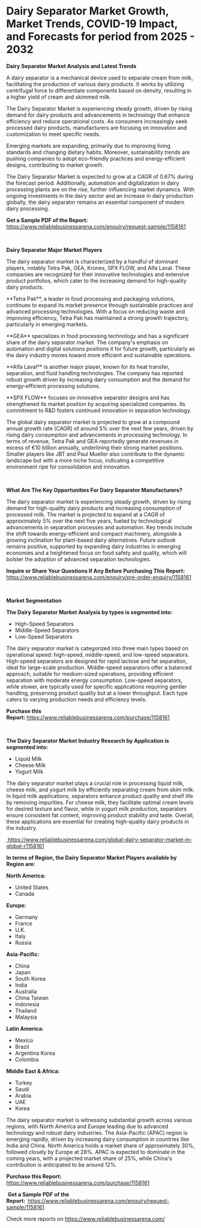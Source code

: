 <p><h1>Dairy Separator Market Growth, Market Trends, COVID-19 Impact, and Forecasts for period from 2025 - 2032</h1></p><p><strong>Dairy Separator Market Analysis and Latest Trends</strong></p>
<p><p>A dairy separator is a mechanical device used to separate cream from milk, facilitating the production of various dairy products. It works by utilizing centrifugal force to differentiate components based on density, resulting in a higher yield of cream and skimmed milk.</p><p>The Dairy Separator Market is experiencing steady growth, driven by rising demand for dairy products and advancements in technology that enhance efficiency and reduce operational costs. As consumers increasingly seek processed dairy products, manufacturers are focusing on innovation and customization to meet specific needs.</p><p>Emerging markets are expanding, primarily due to improving living standards and changing dietary habits. Moreover, sustainability trends are pushing companies to adopt eco-friendly practices and energy-efficient designs, contributing to market growth.</p><p>The Dairy Separator Market is expected to grow at a CAGR of 0.67% during the forecast period. Additionally, automation and digitalization in dairy processing plants are on the rise, further influencing market dynamics. With ongoing investments in the dairy sector and an increase in dairy production globally, the dairy separator remains an essential component of modern dairy processing.</p></p>
<p><strong>Get a Sample PDF of the Report:&nbsp;</strong> <a href="https://www.reliablebusinessarena.com/enquiry/request-sample/1158161?utm_campaign=2188&utm_medium=2&utm_source=Github&utm_content=ia&utm_term=08042025&utm_id=dairy-separator">https://www.reliablebusinessarena.com/enquiry/request-sample/1158161</a></p>
<p>&nbsp;</p>
<p><strong>Dairy Separator Major Market Players</strong></p>
<p><p>The dairy separator market is characterized by a handful of dominant players, notably Tetra Pak, GEA, Krones, SPX FLOW, and Alfa Laval. These companies are recognized for their innovative technologies and extensive product portfolios, which cater to the increasing demand for high-quality dairy products.</p><p>**Tetra Pak**, a leader in food processing and packaging solutions, continues to expand its market presence through sustainable practices and advanced processing technologies. With a focus on reducing waste and improving efficiency, Tetra Pak has maintained a strong growth trajectory, particularly in emerging markets. </p><p>**GEA** specializes in food processing technology and has a significant share of the dairy separator market. The company's emphasis on automation and digital solutions positions it for future growth, particularly as the dairy industry moves toward more efficient and sustainable operations. </p><p>**Alfa Laval** is another major player, known for its heat transfer, separation, and fluid handling technologies. The company has reported robust growth driven by increasing dairy consumption and the demand for energy-efficient processing solutions. </p><p>**SPX FLOW** focuses on innovative separator designs and has strengthened its market position by acquiring specialized companies. Its commitment to R&D fosters continued innovation in separation technology.</p><p>The global dairy separator market is projected to grow at a compound annual growth rate (CAGR) of around 5% over the next few years, driven by rising dairy consumption and advancements in processing technology. In terms of revenue, Tetra Pak and GEA reportedly generate revenues in excess of €10 billion annually, underlining their strong market positions. Smaller players like JBT and Paul Mueller also contribute to the dynamic landscape but with a more niche focus, indicating a competitive environment ripe for consolidation and innovation.</p></p>
<p>&nbsp;</p>
<p><strong>What Are The Key Opportunities For Dairy Separator Manufacturers?</strong></p>
<p><p>The dairy separator market is experiencing steady growth, driven by rising demand for high-quality dairy products and increasing consumption of processed milk. The market is projected to expand at a CAGR of approximately 5% over the next five years, fueled by technological advancements in separation processes and automation. Key trends include the shift towards energy-efficient and compact machinery, alongside a growing inclination for plant-based dairy alternatives. Future outlook remains positive, supported by expanding dairy industries in emerging economies and a heightened focus on food safety and quality, which will bolster the adoption of advanced separation technologies.</p></p>
<p><strong>Inquire or Share Your Questions If Any Before Purchasing This Report:</strong> <a href="https://www.reliablebusinessarena.com/enquiry/pre-order-enquiry/1158161?utm_campaign=2188&utm_medium=2&utm_source=Github&utm_content=ia&utm_term=08042025&utm_id=dairy-separator">https://www.reliablebusinessarena.com/enquiry/pre-order-enquiry/1158161</a></p>
<p>&nbsp;</p>
<p><strong>Market Segmentation</strong></p>
<p><strong>The Dairy Separator Market Analysis by types is segmented into:</strong></p>
<p><ul><li>High-Speed Separators</li><li>Middle-Speed Separators</li><li>Low-Speed Separators</li></ul></p>
<p><p>The dairy separator market is categorized into three main types based on operational speed: high-speed, middle-speed, and low-speed separators. High-speed separators are designed for rapid lactose and fat separation, ideal for large-scale production. Middle-speed separators offer a balanced approach, suitable for medium-sized operations, providing efficient separation with moderate energy consumption. Low-speed separators, while slower, are typically used for specific applications requiring gentler handling, preserving product quality but at a lower throughput. Each type caters to varying production needs and efficiency levels.</p></p>
<p><strong>Purchase this Report:&nbsp;</strong><a href="https://www.reliablebusinessarena.com/purchase/1158161?utm_campaign=2188&utm_medium=2&utm_source=Github&utm_content=ia&utm_term=08042025&utm_id=dairy-separator">https://www.reliablebusinessarena.com/purchase/1158161</a></p>
<p>&nbsp;</p>
<p><strong>The Dairy Separator Market Industry Research by Application is segmented into:</strong></p>
<p><ul><li>Liquid Milk</li><li>Cheese Milk</li><li>Yogurt Milk</li></ul></p>
<p><p>The dairy separator market plays a crucial role in processing liquid milk, cheese milk, and yogurt milk by efficiently separating cream from skim milk. In liquid milk applications, separators enhance product quality and shelf life by removing impurities. For cheese milk, they facilitate optimal cream levels for desired texture and flavor, while in yogurt milk production, separators ensure consistent fat content, improving product stability and taste. Overall, these applications are essential for creating high-quality dairy products in the industry.</p></p>
<p><a href="https://www.reliablebusinessarena.com/global-dairy-separator-market-in-global-r1158161?utm_campaign=2188&utm_medium=2&utm_source=Github&utm_content=ia&utm_term=08042025&utm_id=dairy-separator">&nbsp;https://www.reliablebusinessarena.com/global-dairy-separator-market-in-global-r1158161</a></p>
<p><strong>In terms of Region, the Dairy Separator Market Players available by Region are:</strong></p>
<p>
    <p> <strong> North America: </strong>
        <ul>
            <li>United States</li>
            <li>Canada</li>
        </ul>
        </p> 
    <p> <strong> Europe: </strong>
        <ul>
            <li>Germany</li>
            <li>France</li>
            <li>U.K.</li>
            <li>Italy</li>
            <li>Russia</li>
        </ul>
        </p> 
    <p> <strong> Asia-Pacific: </strong>
        <ul>
            <li>China</li>
            <li>Japan</li>
            <li>South Korea</li>
            <li>India</li>
            <li>Australia</li>
            <li>China Taiwan</li>
            <li>Indonesia</li>
            <li>Thailand</li>
            <li>Malaysia</li>
        </ul>
        </p> 
    <p> <strong> Latin America: </strong>
        <ul>
            <li>Mexico</li>
            <li>Brazil</li>
            <li>Argentina Korea</li>
            <li>Colombia</li>
        </ul>
        </p> 
    <p> <strong> Middle East & Africa: </strong>
        <ul>
            <li>Turkey</li>
            <li>Saudi</li>
            <li>Arabia</li>
            <li>UAE</li>
            <li>Korea</li>
        </ul>
    </p>
    </p>
<p><p>The dairy separator market is witnessing substantial growth across various regions, with North America and Europe leading due to advanced technology and robust dairy industries. The Asia-Pacific (APAC) region is emerging rapidly, driven by increasing dairy consumption in countries like India and China. North America holds a market share of approximately 30%, followed closely by Europe at 28%. APAC is expected to dominate in the coming years, with a projected market share of 25%, while China's contribution is anticipated to be around 12%.</p></p>
<p><strong>Purchase this Report: </strong><a href="https://www.reliablebusinessarena.com/purchase/1158161?utm_campaign=2188&utm_medium=2&utm_source=Github&utm_content=ia&utm_term=08042025&utm_id=dairy-separator">https://www.reliablebusinessarena.com/purchase/1158161</a></p>
<p>&nbsp;<strong>Get a Sample PDF of the Report:&nbsp;&nbsp;</strong><a href="https://www.reliablebusinessarena.com/enquiry/request-sample/1158161?utm_campaign=2188&utm_medium=2&utm_source=Github&utm_content=ia&utm_term=08042025&utm_id=dairy-separator">https://www.reliablebusinessarena.com/enquiry/request-sample/1158161</a></p>
<p><strong></strong></p>
<p>Check more reports on <a href="https://www.reliablebusinessarena.com/?utm_campaign=2188&utm_medium=2&utm_source=Github&utm_content=ia&utm_term=08042025&utm_id=dairy-separator">https://www.reliablebusinessarena.com/</a></p>